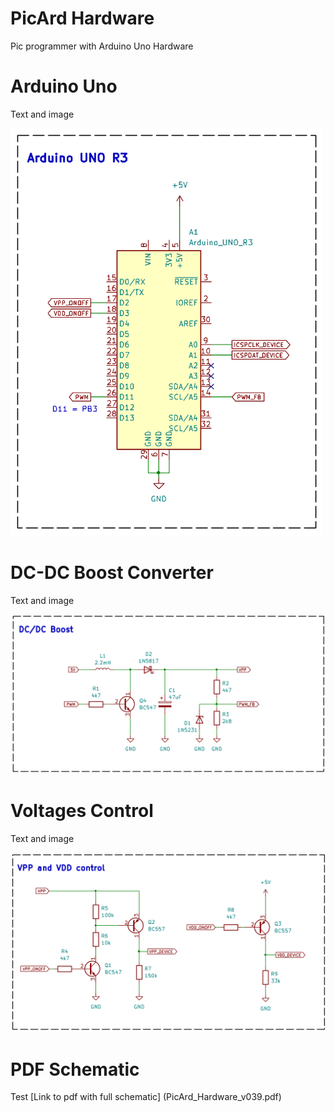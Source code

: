 # PicArd Hardware
Pic programmer with Arduino Uno Hardware

# Arduino Uno
Text and image

<img src="PicArd_Hardware_v039_Arduino.png" width="500">


# DC-DC Boost Converter
Text and image

<img src="PicArd_Hardware_v039_DCDC_Booster.png" width="700">

# Voltages Control
Text and image

<img src="PicArd_Hardware_v039_Voltages_Control.png" width="700">

# PDF Schematic
Test [Link to pdf with full schematic] (PicArd_Hardware_v039.pdf)

